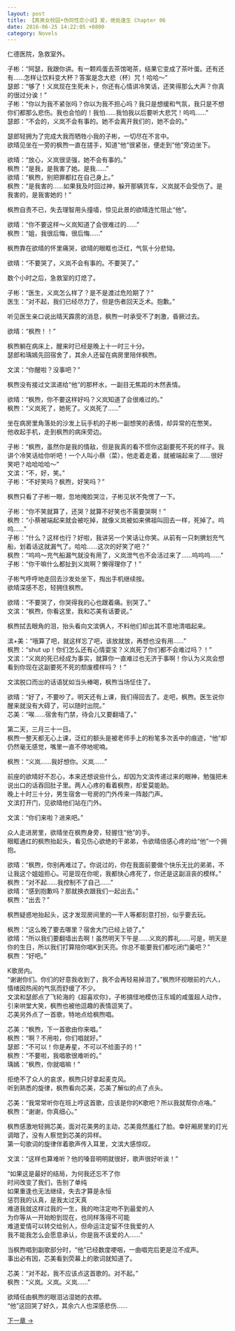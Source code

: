 ```yaml
---
layout: post
title: 【真男女校园•伪同性恋小说】爱，绝处逢生 Chapter 06
date: 2016-06-25 14:22:05 +0800
category: Novels
---
```

仁德医院，急救室外。

子彬：“阿瑟，我跟你讲。有一颗鸡蛋去茶馆喝茶，结果它变成了茶叶蛋。还有还有……怎样让饮料变大杯？答案是念大悲（杯）咒！哈哈～”<br>
瑟郎：“够了！义岚现在生死未卜，你还有心情讲冷笑话，还笑得那么大声？你真的很过分诶！”<br>
子彬：“你以为我不紧张吗？你以为我不担心吗？我只是想缓和气氛，我只是不想你们都那么悲伤。我也会怕的！我怕……我怕我以后要听大悲咒！呜呜……”<br>
瑟郎：“不会的，义岚不会有事的。她不会离开我们的，她不会的。”

瑟郎轻拥为了完成大我而牺牲小我的子彬，一切尽在不言中。<br>
欲晴见坐在一旁的枫煦一直在搓手，知道“他”很紧张，便走到“他”旁边坐下。

欲晴：“放心，义岚很坚强，她不会有事的。”<br>
枫煦：“是我，是我害了她。是我……”<br>
欲晴：“枫煦，别把罪都扛在自己身上。”<br>
枫煦：“是我害的……如果我及时回过神，躲开那辆货车，义岚就不会受伤了。是我害的，是我害她的！”

枫煦自责不已，失去理智用头撞墙，惊见此景的欲晴连忙阻止“他”。

欲晴：“你不要这样～义岚知道了会很难过的……”<br>
枫煦：“姐，我很后悔，很后悔……”

枫煦靠在欲晴的怀里痛哭，欲晴的眼眶也泛红，气氛十分悲恸。

欲晴：“不要哭了，义岚不会有事的。不要哭了。”

数个小时之后，急救室的灯熄了。

子彬：“医生，义岚怎么样了？是不是渡过危险期了？”<br>
医生：“对不起，我们已经尽力了，但是伤者回天乏术。抱歉。”

听见医生亲口说出晴天霹雳的消息，枫煦一时承受不了刺激，昏厥过去。

欲晴：“枫煦！！”

枫煦躺在病床上，醒来时已经是晚上十一时三十分。<br>
瑟郎和瑀嫣先回宿舍了，其余人还留在病房里陪伴枫煦。

文滨：“你醒啦？没事吧？”

枫煦没有接过文滨递给“他”的那杯水，一副目无焦距的木然表情。

欲晴：“枫煦，你不要这样好吗？义岚知道了会很难过的。”<br>
枫煦：“义岚死了，她死了。义岚死了……”

坐在病房里角落处的沙发上玩手机的子彬一副想笑的表情，却异常的在憋笑。<br>
他收起手机，走到枫煦的病床旁边。

子彬：“枫煦，虽然你是我的情敌，但是我真的看不惯你这副要死不死的样子。我讲个冷笑话给你听吧！一个人叫小蔡（菜），他走着走着，就被端起来了……很好笑吧？哈哈哈哈～”<br>
文滨：“不，好，笑。”<br>
子彬：“不好笑吗？枫煦，好笑吗？”

枫煦只看了子彬一眼，忽地掩脸哭泣，子彬见状不免愣了一下。

子彬：“你不笑就算了，还哭？就算不好笑也不需要哭啊！”<br>
枫煦：“小蔡被端起来就会被吃掉，就像义岚被如来佛祖叫回去一样，死掉了。呜呜……”<br>
子彬：“什么？这样也行？好啦，我讲另一个笑话让你笑。从前有一只刺猬划充气船，划着话这就漏气了。哈哈……这次的好笑了吧？”<br>
枫煦：“呜呜～充气船漏气就没有用了，义岚泄气也不会活过来了……呜呜呜……”<br>
子彬：“你干嘛什么都扯到义岚啊？懒得理你了！”

子彬气呼呼地走回去沙发处坐下，掏出手机继续按。<br>
欲晴深感不忍，轻拥住枫煦。

欲晴：“不要哭了，你哭得我的心也跟着痛。别哭了。”<br>
文滨：“枫煦，你看这里，我和芯美有话要说。”

枫煦拭去眼角的泪，抬头看向文滨俩人，不料他们却出其不意地清唱起来。

滨+美：“哦算了吧，就这样忘了吧，该放就放，再想也没有用……”<br>
枫煦：“shut up！你们怎么还有心情耍宝？义岚死了你们都不会难过吗？！”<br>
文滨：“义岚的死已经成为事实，就算你一直难过也无济于事啊！你认为义岚会想看到你现在这副要死不死的颓废模样吗？！”

文滨脱口而出的话语犹如当头棒喝，枫煦当场怔住了。

欲晴：“好了，不要吵了。明天还有上课，我们得回去了。走吧，枫煦。医生说你醒来就没有大碍了，可以随时出院。”<br>
芯美：“唉……宿舍有门禁，待会儿又要翻墙了。”

第二天，三月三十一日。<br>
枫煦一整天都无心上课，泛红的额头是被老师手上的粉笔多次丢中的痕迹，“他”却仍然毫无感觉，嘴里一直不停地呢喃。

枫煦：“义岚……我好想你。义岚……”

前座的欲晴好不忍心，本来还想说些什么，却因为文滨传递过来的眼神，勉强把未说出口的话吞回肚子里。两人心疼的看着枫煦，却爱莫能助。<br>
晚上十时三十分，男生宿舍一号房的门外传来一阵敲门声。<br>
文滨打开门，见欲晴他们站在门外。

文滨：“你们来啦？进来吧。”

众人走进房里，欲晴坐在枫煦身旁，轻握住“他”的手。<br>
眼眶通红的枫煦抬起头，看见伤心欲绝的干弟弟，令欲晴倍感心疼的给“他”一个拥抱。

欲晴：“枫煦，你别再难过了。你说过的，你在我面前要做个快乐无比的弟弟，不让我这个姐姐担心。可是现在你呢，我都快心疼死了，你还是这副沮丧的模样。”<br>
枫煦：“对不起……我控制不了自己……”<br>
欲晴：“感到抱歉吗？那就换衣跟我们一起出去。”<br>
枫煦：“出去？”

枫煦疑惑地抬起头，这才发现房间里的一干人等都刻意打扮，似乎要去玩。

枫煦：“这么晚了要去哪里？宿舍大门已经上锁了。”<br>
欲晴：“所以我们要翻墙出去啊！虽然明天下午是……义岚的葬礼……可是，明天是你的生日，所以我们打算陪你唱K到天亮。你总不能要我们都吃闭门羹吧？”<br>
枫煦：“好吧。”

K歌房内。<br>
“谢谢你们。你们的好意我收到了，我不会再轻易掉泪了。”枫煦环视眼前的六人，情绪因热闹的气氛而舒缓了不少。<br>
文滨和瑟郎点了飞轮海的《超喜欢你》，子彬搞怪地模仿汪东城的咸蛋超人动作，引来哄堂大笑，枫煦也被他逗趣的表情逗笑了。<br>
芯美另外点了一首歌，特地点给枫煦唱。

芯美：“枫煦，下一首歌由你来唱。”<br>
枫煦：“啊？不用啦，你们唱就好。”<br>
瑟郎：“不可以！你是寿星，不可以不给面子的！”<br>
枫煦：“不要啦，我唱歌很难听的。”<br>
瑀嫣：“枫煦，你就唱嘛！”

拒绝不了众人的哀求，枫煦只好拿起麦克风。<br>
听到熟悉的旋律，枫煦看向芯美，芯美了解似的点了点头。

芯美：“我常常听你在班上哼这首歌，应该是你的K歌吧？所以我就帮你点咯。”<br>
枫煦：“谢谢，你真细心。”

枫煦感激地轻拥芯美，面对花美男的主动，芯美竟然羞红了脸。幸好厢房里的灯光调暗了，没有人察觉到芯美的异样。<br>
第一句歌词的旋律伴着歌声传入耳里，文滨大感惊叹。

文滨：“这样也算难听？他的嗓音明明就很好，歌声很好听诶！”

“如果这是最好的结局，为何我还忘不了你<br>
时间改变了我们，告别了单纯<br>
如果重逢也无法继续，失去才算是永恒<br>
惩罚我的认真，是我太过天真<br>
难道我就这样过我的一生，我的吻注定吻不到最爱的人<br>
为你等从一开始盼到现在，也同样落得不可能<br>
难道爱情可以转交给别人，但命运注定留不住我爱的人<br>
我不能我怎么会愿意承认，你是我不该爱的人……”

当枫煦唱到副歌部分时，“他”已经数度哽咽，一曲唱完后更是泣不成声。<br>
事出必有因，芯美看到荧幕上的歌词就知道了。

芯美：“对不起，我不应该点这首歌的。对不起。”<br>
枫煦：“义岚。义岚。义岚……”

欲晴任由枫煦的眼泪沾湿她的衣襟。<br>
“他”这回哭了好久，其余六人也深感悲伤……

[下一章 →](/novels/2016/06/25/love-resurrected-07.html)